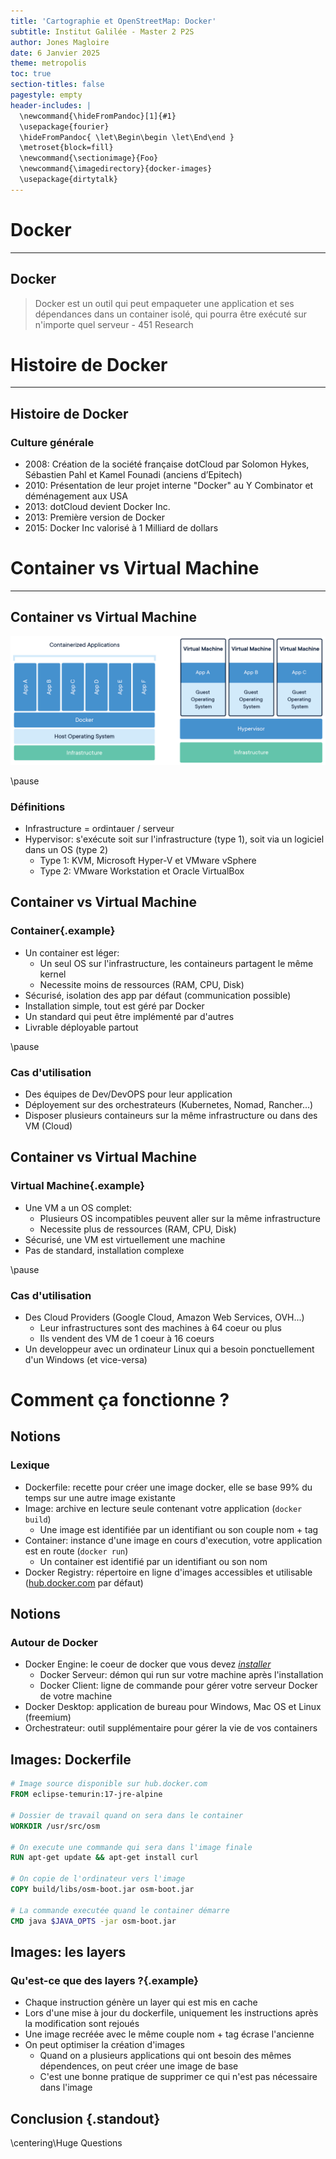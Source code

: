```yaml
---
title: 'Cartographie et OpenStreetMap: Docker'
subtitle: Institut Galilée - Master 2 P2S
author: Jones Magloire
date: 6 Janvier 2025
theme: metropolis
toc: true
section-titles: false
pagestyle: empty
header-includes: |
  \newcommand{\hideFromPandoc}[1]{#1}
  \usepackage{fourier}
  \hideFromPandoc{ \let\Begin\begin \let\End\end }
  \metroset{block=fill}
  \newcommand{\sectionimage}{Foo}
  \newcommand{\imagedirectory}{docker-images}
  \usepackage{dirtytalk}
---
```


# Docker

---

## Docker

> Docker est un outil qui peut empaqueter une application et ses dépendances dans un container isolé, qui pourra être exécuté sur n'importe quel serveur - 451 Research

# Histoire de Docker

---

## Histoire de Docker

### Culture générale

- 2008: Création de la société française dotCloud par Solomon Hykes, Sébastien Pahl et Kamel Founadi (anciens d’Epitech)
- 2010: Présentation de leur projet interne "Docker" au Y Combinator et déménagement aux USA
- 2013: dotCloud devient Docker Inc.
- 2013: Première version de Docker
- 2015: Docker Inc valorisé à 1 Milliard de dollars

# Container vs Virtual Machine

---

## Container vs Virtual Machine

![](docker-images/container-vs-vm.png)

\pause

### Définitions

- Infrastructure = ordintauer / serveur
- Hypervisor: s'exécute soit sur l'infrastructure (type 1), soit via un logiciel dans un OS (type 2)
  - Type 1: KVM, Microsoft Hyper-V et VMware vSphere
  - Type 2: VMware Workstation et Oracle VirtualBox

## Container vs Virtual Machine

### Container{.example}

- Un container est léger:
  - Un seul OS sur l'infrastructure, les containeurs partagent le même kernel
  - Necessite moins de ressources (RAM, CPU, Disk)
- Sécurisé, isolation des app par défaut (communication possible)
- Installation simple, tout est géré par Docker
- Un standard qui peut être implémenté par d'autres
- Livrable déployable partout

\pause

### Cas d'utilisation

- Des équipes de Dev/DevOPS pour leur application
- Déployement sur des orchestrateurs (Kubernetes, Nomad, Rancher...)
- Disposer plusieurs containeurs sur la même infrastructure ou dans des VM (Cloud)

## Container vs Virtual Machine

### Virtual Machine{.example}

- Une VM a un OS complet:
  - Plusieurs OS incompatibles peuvent aller sur la même infrastructure
  - Necessite plus de ressources (RAM, CPU, Disk)
- Sécurisé, une VM est virtuellement une machine
- Pas de standard, installation complexe

\pause

### Cas d'utilisation

- Des Cloud Providers (Google Cloud, Amazon Web Services, OVH...)
  - Leur infrastructures sont des machines à 64 coeur ou plus
  - Ils vendent des VM de 1 coeur à 16 coeurs
- Un developpeur avec un ordinateur Linux qui a besoin ponctuellement d'un Windows (et vice-versa)

# Comment ça fonctionne ?

## Notions

### Lexique

- Dockerfile: recette pour créer une image docker, elle se base 99% du temps sur une autre image existante
- Image: archive en lecture seule contenant votre application (`docker build`)
  - Une image est identifiée par un identifiant ou son couple nom + tag
- Container: instance d'une image en cours d'execution, votre application est en route (`docker run`)
  - Un container est identifié par un identifiant ou son nom
- Docker Registry: répertoire en ligne d'images accessibles et utilisable ([hub.docker.com](https://hub.docker.com) par défaut)

## Notions

### Autour de Docker

- Docker Engine: le coeur de docker que vous devez [_installer_](https://docs.docker.com/engine/install/)
  - Docker Serveur: démon qui run sur votre machine après l'installation
  - Docker Client: ligne de commande pour gérer votre serveur Docker de votre machine
- Docker Desktop: application de bureau pour Windows, Mac OS et Linux (freemium)
- Orchestrateur: outil supplémentaire pour gérer la vie de vos containers

## Images: Dockerfile

```dockerfile
# Image source disponible sur hub.docker.com
FROM eclipse-temurin:17-jre-alpine

# Dossier de travail quand on sera dans le container
WORKDIR /usr/src/osm

# On execute une commande qui sera dans l'image finale
RUN apt-get update && apt-get install curl

# On copie de l'ordinateur vers l'image
COPY build/libs/osm-boot.jar osm-boot.jar

# La commande executée quand le container démarre
CMD java $JAVA_OPTS -jar osm-boot.jar
```

## Images: les layers

### Qu'est-ce que des layers ?{.example}

- Chaque instruction génère un layer qui est mis en cache
- Lors d'une mise à jour du dockerfile, uniquement les instructions après la modification sont rejoués
- Une image recréée avec le même couple nom + tag écrase l'ancienne
- On peut optimiser la création d'images
  - Quand on a plusieurs applications qui ont besoin des mêmes dépendences, on peut créer une image de base
  - C'est une bonne pratique de supprimer ce qui n'est pas nécessaire dans l'image

## Conclusion {.standout}

\centering\Huge Questions
